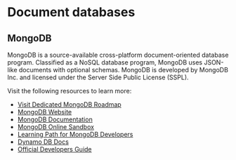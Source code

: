# Document databases

## MongoDB

MongoDB is a source-available cross-platform document-oriented database program. Classified as a NoSQL database program, MongoDB uses JSON-like documents with optional schemas. MongoDB is developed by MongoDB Inc. and licensed under the Server Side Public License (SSPL).

Visit the following resources to learn more:

- [Visit Dedicated MongoDB Roadmap](/mongodb)
- [MongoDB Website](https://www.mongodb.com/)
- [MongoDB Documentation](https://docs.mongodb.com/)
- [MongoDB Online Sandbox](https://mongoplayground.net/)
- [Learning Path for MongoDB Developers](https://learn.mongodb.com/catalog)
- [Dynamo DB Docs](https://docs.aws.amazon.com/dynamodb/index.html)
- [Official Developers Guide](https://docs.aws.amazon.com/amazondynamodb/latest/developerguide/Introduction.html)
